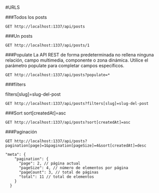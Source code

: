 #URLS

###Todos los posts
```
GET http://localhost:1337/api/posts
```


###Un posts 
```
GET http://localhost:1337/api/posts/1
```

###Populate
La API REST de forma predeterminada no rellena ninguna relación, campo multimedia, componente o zona dinámica. Utilice el parámetro populate para completar campos específicos.

```
GET http://localhost:1337/api/posts?populate=*
```


###filters

filters[slug]=slug-del-post
```
GET http://localhost:1337/api/posts?filters[slug]=slug-del-post
```

###Sort
sort[createdAt]=asc
```
GET http://localhost:1337/api/posts?sort[createdAt]=asc
```

###Paginación
```
GET http://localhost:1337/api/posts?pagination[page]=1&pagination[pageSize]=4&sort[createdAt]=desc
```

```
"meta": {
    "pagination": {
      "page": 2, // página actual
      "pageSize": 4, // número de elementos por página
      "pageCount": 3, // total de páginas
      "total": 11 // total de elementos
    }
  }
```
